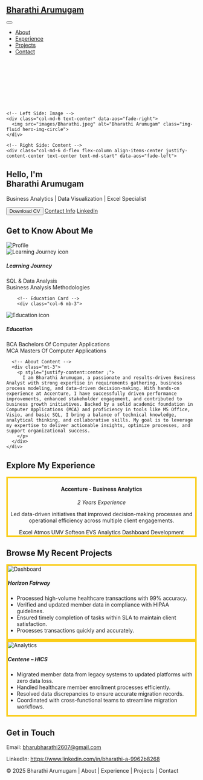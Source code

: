 <!DOCTYPE html>
<html lang="en">
<head>
  <meta charset="UTF-8">
  <meta name="viewport" content="width=device-width, initial-scale=1.0">
  <title>Bharathi Arumugam Portfolio</title>
  <!-- Bootstrap CSS -->
  <link href="https://cdn.jsdelivr.net/npm/bootstrap@5.3.0/dist/css/bootstrap.min.css" rel="stylesheet">
  <!-- AOS Animation CSS -->
  <link href="https://cdn.jsdelivr.net/npm/aos@2.3.4/dist/aos.css" rel="stylesheet">
  <!-- Custom CSS -->
  <link rel="stylesheet" href="export.css">
</head>
<body>

<!-- Navbar -->
<nav class="navbar navbar-expand-lg fixed-top">
  <div class="container">
    <a class="navbar-brand text-white fw-bold" href="#"><h1>Bharathi Arumugam</h1></a>
    <button class="navbar-toggler bg-white" type="button" data-bs-toggle="collapse" data-bs-target="#navbarNav">
      <span class="navbar-toggler-icon"></span>
    </button>
    <div class="collapse navbar-collapse" id="navbarNav">
      <ul class="navbar-nav ms-auto">
        <li class="nav-item"><a class="nav-link" href="#about">About</a></li>
        <li class="nav-item"><a class="nav-link" href="#experience">Experience</a></li>
        <li class="nav-item"><a class="nav-link" href="#projects">Projects</a></li>
        <li class="nav-item"><a class="nav-link" href="#contact">Contact</a></li>
      </ul>
    </div>
  </div>
</nav>

<!-- Hero Section -->
<section class="container hero-section" style="padding-top:120px;" id="home">
  <div class="row align-items-center">
    
    <!-- Left Side: Image -->
    <div class="col-md-6 text-center" data-aos="fade-right">
      <img src="images/Bharathi.jpeg" alt="Bharathi Arumugam" class="img-fluid hero-img-circle">
    </div>

    <!-- Right Side: Content -->
    <div class="col-md-6 d-flex flex-column align-items-center justify-content-center text-center text-md-start" data-aos="fade-left">
  <h1 class="fw-bold section__text__p1 text-center">
  Hello, I'm <br>
  <span class="text-warning animate__animated animate__bounceIn animate__delay-2s text-center">
    Bharathi Arumugam
  </span>
</h1>
  </h1>
  <p class="animate__animated animate__fadeInUp animate__delay-2s text-center">
    Business Analytics | Data Visualization | Excel Specialist
  </p>
  <div class="d-flex flex-column flex-sm-row gap-3 justify-content-center animate__animated animate__fadeInUp animate__delay-3s">
    <a>
      <button
            class="btn btn-outline-light btn-custom cv-btn"
            onclick="window.open('images/bharathi.pdf')"
          >
      Download CV</a></button>
    <a href="#contact" class="btn btn-outline-light btn-custom cv-btn">Contact Info</a>
     <a href="https://www.linkedin.com/in/bharathi-a-9962b8268"  target="_blank"  class="btn btn-outline-light btn-custom cv-btn">LinkedIn</a>
</a>
    </a>
  </div>
</div>
  </div>
</section>
<!-- About Section -->
<section class="container my-5" id="about">
  <h2 class="section-title text-center mb-4" data-aos="fade-up">Get to Know About Me</h2>
  <div class="row g-0 d-flex align-items-center">
    <!-- Profile Image -->
  <div class="col-12 col-md-6 d-flex justify-content-center mb-3 mb-md-0" data-aos="fade-right">
  <img src="images/Bharathi.jpeg" alt="Profile" class="profile-img w-50">
</div>
    <!-- About Details -->
    <div class="col-12 col-md-6 d-flex flex-column justify-content-center p-4" data-aos="fade-left">
      <div class="row">
        <!-- Learning Journey Card -->
        <div class="col-6 mb-3">
  <div class="flip-card">
    <div class="flip-card-inner">
      <!-- Front Side -->
      <div class="flip-card-front text-center">
        <img src="images/experience.png" alt="Learning Journey icon" class="icon">
        <h5>Learning Journey</h5>
      </div>
      <!-- Back Side -->
      <div class="flip-card-back text-center">
        <p>SQL & Data Analysis<br>Business Analysis Methodologies</p>
      </div>
    </div>
  </div>
</div>

        <!-- Education Card -->
        <div class="col-6 mb-3">
  <div class="flip-card">
    <div class="flip-card-inner">
      <!-- Front Side -->
      <div class="flip-card-front text-center">
        <img src="images/education.png" alt="Education icon" class="icon">
        <h5>Education</h5>
      </div>
      <!-- Back Side -->
      <div class="flip-card-back text-center">
        <p>BCA Bachelors Of Computer Applications<br/>MCA Masters Of Computer Applications</p>
      </div>
    </div>
  </div>
</div>

      <!-- About Content -->
      <div class="mt-3">
        <p style="justify-content:center ;">
          I am Bharathi Arumugam, a passionate and results-driven Business Analyst with strong expertise in requirements gathering, business process modeling, and data-driven decision-making. With hands-on experience at Accenture, I have successfully driven performance improvements, enhanced stakeholder engagement, and contributed to business growth initiatives. Backed by a solid academic foundation in Computer Applications (MCA) and proficiency in tools like MS Office, Visio, and basic SQL, I bring a balance of technical knowledge, analytical thinking, and collaborative skills. My goal is to leverage my expertise to deliver actionable insights, optimize processes, and support organizational success.
        </p>
      </div>
    </div>
  </div>
</section>
<!-- Experience Section -->
<section class="container my-5" id="experience">
  <h2 class="section-title" data-aos="fade-up">Explore My Experience</h2>
  <div class="card-custom" data-aos="zoom-in" style="border: 4px solid #facc15;">
    <h4 style="text-align: center;">Accenture - Business Analytics</h4>
    <p style="text-align: center;"><i>2 Years Experience</i></p>
    <p style="text-align: center;">Led data-driven initiatives that improved decision-making processes and operational efficiency across multiple client engagements.</p>
    <div style="text-align: center;">
      <span class="tag">Excel</span>
      <span class="tag">Atmos</span>
      <span class="tag">UMV</span>
      <span class="tag">Softeon</span>
      <span class="tag">EVS</span>
      <span class="tag">Analytics</span>
      <span class="tag">Dashboard Development</span>
    </div>
  </div>
</section>

<!-- Projects Section -->
<section class="container my-5" id="projects">
  <h2 class="section-title" data-aos="fade-up">Browse My Recent Projects</h2>
  <div class="row g-4">
    <div class="col-md-6" data-aos="flip-left">
     <div class="card-custom" style="border: 4px solid #facc15;">
        <img src="images/Horizon Fairway (Transaction Processing).png" class="img-fluid rounded mb-3" alt="Dashboard">
        <h5>Horizon Fairway</h5>
<ul style="text-align: left; justify-content: left;" >
    <li>Processed high-volume healthcare transactions with 99% accuracy.</li>
    <li>Verified and updated member data in compliance with HIPAA guidelines.</li>
    <li>Ensured timely completion of tasks within SLA to maintain client satisfaction.</li>
    <li>Processes transactions quickly and accurately.</li>
  </ul>
      </div>
    </div>
    <div class="col-md-6" data-aos="flip-right">
      <div class="card-custom" style="border: 4px solid #facc15;">
        <img src="images/Centene – HICS (Migration & Enrollment).png" class="img-fluid rounded mb-3" alt="Analytics">
        <h5>Centene – HICS</h5>
 <ul style="text-align: left; justify-content: left;" >
    <li>Migrated member data from legacy systems to updated platforms with zero data loss.</li>
    <li>Handled healthcare member enrollment processes efficiently.</li>
    <li>Resolved data discrepancies to ensure accurate migration records.</li>
    <li>Coordinated with cross-functional teams to streamline migration workflows.</li>
  </ul>
      </div>
    </div>
  </div>
</section>

<!-- Contact Section -->
<section class="container my-5" id="contact">
  <h2 class="section-title" data-aos="fade-up">Get in Touch</h2>
  <div class="text-center">
    <p>Email: <a href="mailto:bharubharathi2607@gmail.com" class="text-warning">bharubharathi2607@gmail.com</a></p>
    <p>LinkedIn: <a href="https://www.linkedin.com/in/bharathi-a-9962b8268" target="_blank" class="text-warning">https://www.linkedin.com/in/bharathi-a-9962b8268</a></p>
  </div>
</section>

<!-- Footer -->
<footer>
  <p>&copy; 2025 Bharathi Arumugam | About | Experience | Projects | Contact</p>
</footer>

<!-- Bootstrap JS + AOS -->
<script src="https://cdn.jsdelivr.net/npm/bootstrap@5.3.0/dist/js/bootstrap.bundle.min.js"></script>
<script src="https://cdn.jsdelivr.net/npm/aos@2.3.4/dist/aos.js"></script>
<script>
  AOS.init({
    duration: 1200,
  });
</script>
</body>
</html>
